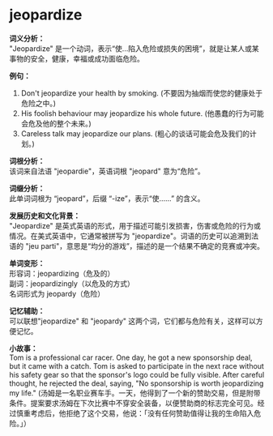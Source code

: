 # jeopardize

**词义分析：**  
"Jeopardize" 是一个动词，表示“使…陷入危险或损失的困境”，就是让某人或某事物的安全，健康，幸福或成功面临危险。

  

**例句：**

  

1.  Don't jeopardize your health by smoking. (不要因为抽烟而使您的健康处于危险之中。)
2.  His foolish behaviour may jeopardize his whole future. (他愚蠢的行为可能会危及他的整个未来。)
3.  Careless talk may jeopardize our plans. (粗心的谈话可能会危及我们的计划。)

  

**词根分析：**  
该词来自法语 "jeopardie"，英语词根 "jeopard" 意为“危险”。

  

**词缀分析：**  
此单词词根为 “jeopard”，后缀 “-ize”，表示“使……” 的含义。

  

**发展历史和文化背景：**  
"Jeopardize" 是英式英语的形式，用于描述可能引发损害，伤害或危险的行为或情况。在美式英语中，它通常被拼写为 "jeopardize"。词语的历史可以追溯到法语的 "jeu parti"，意思是“均分的游戏”，描述的是一个结果不确定的竞赛或冲突。

  

**单词变形：**  
形容词：jeopardizing（危及的）  
副词：jeopardizingly（以危及的方式）  
名词形式为 jeopardy（危险）

  

**记忆辅助：**  
可以联想"jeopardize" 和 "jeopardy" 这两个词，它们都与危险有关，这样可以方便记忆。

  

**小故事：**  
Tom is a professional car racer. One day, he got a new sponsorship deal, but it came with a catch. Tom is asked to participate in the next race without his safety gear so that the sponsor's logo could be fully visible. After careful thought, he rejected the deal, saying, "No sponsorship is worth jeopardizing my life." (汤姆是一名职业赛车手。一天，他得到了一个新的赞助交易，但是附带条件。提案要求汤姆在下次比赛中不穿安全装备，以便赞助商的标志完全可见。经过慎重考虑后，他拒绝了这个交易，他说：「没有任何赞助值得让我的生命陷入危险。」）
